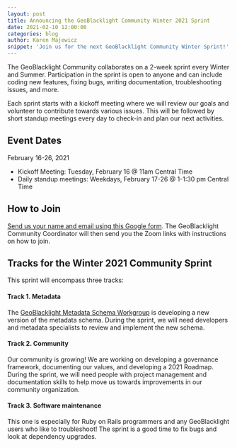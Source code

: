 ```yaml
---
layout: post
title: Announcing the GeoBlacklight Community Winter 2021 Sprint
date: 2021-02-10 12:00:00
categories: blog
author: Karen Majewicz
snippet: 'Join us for the next GeoBlacklight Community Winter Sprint!'
---
```

The GeoBlacklight Community collaborates on a 2-week sprint every Winter and Summer. Participation in the sprint is open to anyone and can include coding new features, fixing bugs, writing documentation, troubleshooting issues, and more.

Each sprint starts with a kickoff meeting where we will review our goals and volunteer to contribute towards various issues. This will be followed by short standup meetings every day to check-in and plan our next activities.

## Event Dates
February 16-26, 2021

- Kickoff Meeting: Tuesday, February 16 @ 11am Central Time
- Daily standup meetings: Weekdays, February 17-26 @ 1-1:30 pm Central Time

## How to Join
[Send us your name and email using this Google form](https://forms.gle/gA1Pe1f5tKa3udkF6).  The GeoBlacklight Community Coordinator will then send you the Zoom links with instructions on how to join.


## Tracks for the Winter 2021 Community Sprint
This sprint will encompass three tracks:

#### Track 1. Metadata
The [GeoBlacklight Metadata Schema Workgroup](/projects/geoblacklight-schema/index.html) is developing a new version of the metadata schema. During the sprint, we will need developers and metadata specialists to review and implement the new schema.

#### Track 2. Community
Our community is growing! We are working on developing a governance framework, documenting our values, and developing a 2021 Roadmap. During the sprint, we will need people with project management and documentation skills to help move us towards improvements in our community organization.

#### Track 3. Software maintenance
This one is especially for Ruby on Rails programmers and any GeoBlacklight users who like to troubleshoot!  The sprint is a good time to fix bugs and look at dependency upgrades.
